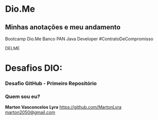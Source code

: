 # Dio.Me
## Minhas anotações e meu andamento
Bootcamp Dio.Me
Banco PAN Java Developer
\#ContratoDeCompromisso


DELME

# Desafios DIO:

### Desafio GitHub - Primeiro Repositório






### Quem sou eu?
**Marton Vasconcelos Lyra**
https://github.com/MartonLyra
marton2050@gmail.com



